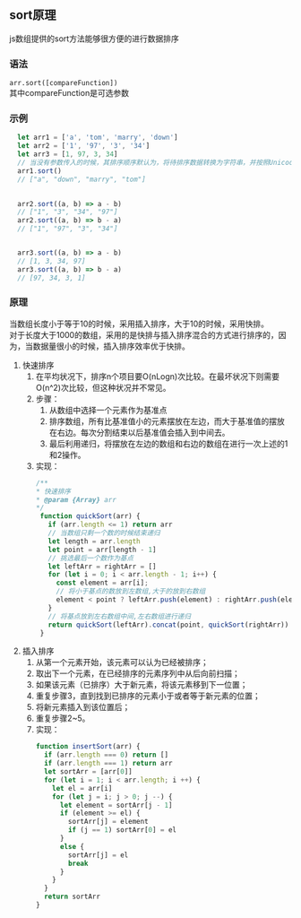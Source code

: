## sort原理
   js数组提供的sort方法能够很方便的进行数据排序
### 语法
`arr.sort([compareFunction])`  
其中compareFunction是可选参数

### 示例
```javascript
  let arr1 = ['a', 'tom', 'marry', 'down']
  let arr2 = ['1', '97', '3', '34']
  let arr3 = [1, 97, 3, 34]
  // 当没有参数传入的时候，其排序顺序默认为，将待排序数据转换为字符串，并按照Unicode序列排序；
  arr1.sort() 
  // ["a", "down", "marry", "tom"]

  
  arr2.sort((a, b) => a - b)
  // ["1", "3", "34", "97"]
  arr2.sort((a, b) => b - a)
  // ["1", "97", "3", "34"]


  arr3.sort((a, b) => a - b)
  // [1, 3, 34, 97]
  arr3.sort((a, b) => b - a)
  // [97, 34, 3, 1]
```

### 原理
当数组长度小于等于10的时候，采用插入排序，大于10的时候，采用快排。  
对于长度大于1000的数组，采用的是快排与插入排序混合的方式进行排序的，因为，当数据量很小的时候，插入排序效率优于快排。  
1. 快速排序
   1. 在平均状况下，排序n个项目要O(nLogn)次比较。在最坏状况下则需要O(n^2)次比较，但这种状况并不常见。
   2. 步骤：
      1. 从数组中选择一个元素作为基准点
      2. 排序数组，所有比基准值小的元素摆放在左边，而大于基准值的摆放在右边。每次分割结束以后基准值会插入到中间去。
      3. 最后利用递归，将摆放在左边的数组和右边的数组在进行一次上述的1和2操作。
   3. 实现：
      ```javascript
      /**
      * 快速排序
      * @param {Array} arr 
      */
       function quickSort(arr) {
         if (arr.length <= 1) return arr
         // 当数组只剩一个数的时候结束递归
         let length = arr.length
         let point = arr[length - 1]
         // 挑选最后一个数作为基点
         let leftArr = rightArr = []
         for (let i = 0; i < arr.length - 1; i++) {
           const element = arr[i];
           // 将小于基点的数放到左数组,大于的放到右数组
           element < point ? leftArr.push(element) : rightArr.push(element)
         }
         // 将基点放到左右数组中间,左右数组进行递归
         return quickSort(leftArr).concat(point, quickSort(rightArr))
       }
      ```
2. 插入排序
   1. 从第一个元素开始，该元素可以认为已经被排序；
   2. 取出下一个元素，在已经排序的元素序列中从后向前扫描；
   3. 如果该元素（已排序）大于新元素，将该元素移到下一位置；
   4. 重复步骤3，直到找到已排序的元素小于或者等于新元素的位置；
   5. 将新元素插入到该位置后；
   6. 重复步骤2~5。
   7. 实现：
      ```javascript
      function insertSort(arr) {
        if (arr.length === 0) return []
        if (arr.length === 1) return arr
        let sortArr = [arr[0]]
        for (let i = 1; i < arr.length; i ++) {
          let el = arr[i]
          for (let j = i; j > 0; j --) {
            let element = sortArr[j - 1]
            if (element >= el) {
              sortArr[j] = element
              if (j == 1) sortArr[0] = el
            }
            else {
              sortArr[j] = el
              break
            }
          }
        }
        return sortArr
      }
      ```